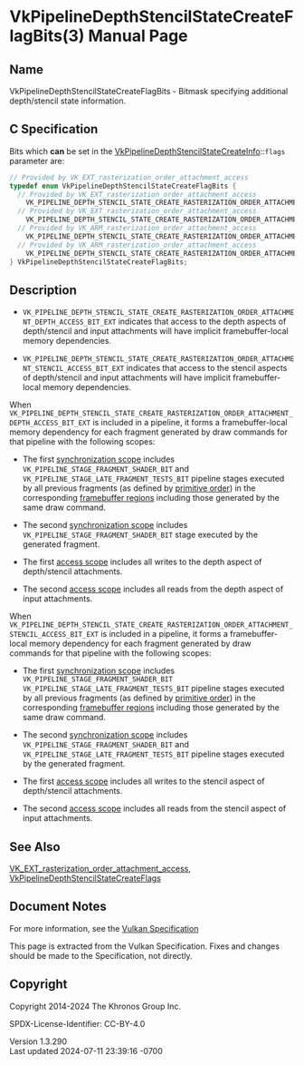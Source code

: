 # VkPipelineDepthStencilStateCreateFlagBits(3) Manual Page

## Name

VkPipelineDepthStencilStateCreateFlagBits - Bitmask specifying
additional depth/stencil state information.



## <a href="#_c_specification" class="anchor"></a>C Specification

Bits which **can** be set in the
[VkPipelineDepthStencilStateCreateInfo](https://registry.khronos.org/vulkan/specs/1.3-extensions/man/html/VkPipelineDepthStencilStateCreateInfo.html)::`flags`
parameter are:

``` c
// Provided by VK_EXT_rasterization_order_attachment_access
typedef enum VkPipelineDepthStencilStateCreateFlagBits {
  // Provided by VK_EXT_rasterization_order_attachment_access
    VK_PIPELINE_DEPTH_STENCIL_STATE_CREATE_RASTERIZATION_ORDER_ATTACHMENT_DEPTH_ACCESS_BIT_EXT = 0x00000001,
  // Provided by VK_EXT_rasterization_order_attachment_access
    VK_PIPELINE_DEPTH_STENCIL_STATE_CREATE_RASTERIZATION_ORDER_ATTACHMENT_STENCIL_ACCESS_BIT_EXT = 0x00000002,
  // Provided by VK_ARM_rasterization_order_attachment_access
    VK_PIPELINE_DEPTH_STENCIL_STATE_CREATE_RASTERIZATION_ORDER_ATTACHMENT_DEPTH_ACCESS_BIT_ARM = VK_PIPELINE_DEPTH_STENCIL_STATE_CREATE_RASTERIZATION_ORDER_ATTACHMENT_DEPTH_ACCESS_BIT_EXT,
  // Provided by VK_ARM_rasterization_order_attachment_access
    VK_PIPELINE_DEPTH_STENCIL_STATE_CREATE_RASTERIZATION_ORDER_ATTACHMENT_STENCIL_ACCESS_BIT_ARM = VK_PIPELINE_DEPTH_STENCIL_STATE_CREATE_RASTERIZATION_ORDER_ATTACHMENT_STENCIL_ACCESS_BIT_EXT,
} VkPipelineDepthStencilStateCreateFlagBits;
```

## <a href="#_description" class="anchor"></a>Description

- `VK_PIPELINE_DEPTH_STENCIL_STATE_CREATE_RASTERIZATION_ORDER_ATTACHMENT_DEPTH_ACCESS_BIT_EXT`
  indicates that access to the depth aspects of depth/stencil and input
  attachments will have implicit framebuffer-local memory dependencies.

- `VK_PIPELINE_DEPTH_STENCIL_STATE_CREATE_RASTERIZATION_ORDER_ATTACHMENT_STENCIL_ACCESS_BIT_EXT`
  indicates that access to the stencil aspects of depth/stencil and
  input attachments will have implicit framebuffer-local memory
  dependencies.

When
`VK_PIPELINE_DEPTH_STENCIL_STATE_CREATE_RASTERIZATION_ORDER_ATTACHMENT_DEPTH_ACCESS_BIT_EXT`
is included in a pipeline, it forms a framebuffer-local memory
dependency for each fragment generated by draw commands for that
pipeline with the following scopes:

- The first <a
  href="https://registry.khronos.org/vulkan/specs/1.3-extensions/html/vkspec.html#synchronization-dependencies-scopes"
  target="_blank" rel="noopener">synchronization scope</a> includes
  `VK_PIPELINE_STAGE_FRAGMENT_SHADER_BIT` and
  `VK_PIPELINE_STAGE_LATE_FRAGMENT_TESTS_BIT` pipeline stages executed
  by all previous fragments (as defined by <a
  href="https://registry.khronos.org/vulkan/specs/1.3-extensions/html/vkspec.html#drawing-primitive-order"
  target="_blank" rel="noopener">primitive order</a>) in the
  corresponding <a
  href="https://registry.khronos.org/vulkan/specs/1.3-extensions/html/vkspec.html#synchronization-framebuffer-regions"
  target="_blank" rel="noopener">framebuffer regions</a> including those
  generated by the same draw command.

- The second <a
  href="https://registry.khronos.org/vulkan/specs/1.3-extensions/html/vkspec.html#synchronization-dependencies-scopes"
  target="_blank" rel="noopener">synchronization scope</a> includes
  `VK_PIPELINE_STAGE_FRAGMENT_SHADER_BIT` stage executed by the
  generated fragment.

- The first <a
  href="https://registry.khronos.org/vulkan/specs/1.3-extensions/html/vkspec.html#synchronization-dependencies-access-scopes"
  target="_blank" rel="noopener">access scope</a> includes all writes to
  the depth aspect of depth/stencil attachments.

- The second <a
  href="https://registry.khronos.org/vulkan/specs/1.3-extensions/html/vkspec.html#synchronization-dependencies-access-scopes"
  target="_blank" rel="noopener">access scope</a> includes all reads
  from the depth aspect of input attachments.

When
`VK_PIPELINE_DEPTH_STENCIL_STATE_CREATE_RASTERIZATION_ORDER_ATTACHMENT_STENCIL_ACCESS_BIT_EXT`
is included in a pipeline, it forms a framebuffer-local memory
dependency for each fragment generated by draw commands for that
pipeline with the following scopes:

- The first <a
  href="https://registry.khronos.org/vulkan/specs/1.3-extensions/html/vkspec.html#synchronization-dependencies-scopes"
  target="_blank" rel="noopener">synchronization scope</a> includes
  `VK_PIPELINE_STAGE_FRAGMENT_SHADER_BIT`
  `VK_PIPELINE_STAGE_LATE_FRAGMENT_TESTS_BIT` pipeline stages executed
  by all previous fragments (as defined by <a
  href="https://registry.khronos.org/vulkan/specs/1.3-extensions/html/vkspec.html#drawing-primitive-order"
  target="_blank" rel="noopener">primitive order</a>) in the
  corresponding <a
  href="https://registry.khronos.org/vulkan/specs/1.3-extensions/html/vkspec.html#synchronization-framebuffer-regions"
  target="_blank" rel="noopener">framebuffer regions</a> including those
  generated by the same draw command.

- The second <a
  href="https://registry.khronos.org/vulkan/specs/1.3-extensions/html/vkspec.html#synchronization-dependencies-scopes"
  target="_blank" rel="noopener">synchronization scope</a> includes
  `VK_PIPELINE_STAGE_FRAGMENT_SHADER_BIT` and
  `VK_PIPELINE_STAGE_LATE_FRAGMENT_TESTS_BIT` pipeline stages executed
  by the generated fragment.

- The first <a
  href="https://registry.khronos.org/vulkan/specs/1.3-extensions/html/vkspec.html#synchronization-dependencies-access-scopes"
  target="_blank" rel="noopener">access scope</a> includes all writes to
  the stencil aspect of depth/stencil attachments.

- The second <a
  href="https://registry.khronos.org/vulkan/specs/1.3-extensions/html/vkspec.html#synchronization-dependencies-access-scopes"
  target="_blank" rel="noopener">access scope</a> includes all reads
  from the stencil aspect of input attachments.

## <a href="#_see_also" class="anchor"></a>See Also

[VK_EXT_rasterization_order_attachment_access](https://registry.khronos.org/vulkan/specs/1.3-extensions/man/html/VK_EXT_rasterization_order_attachment_access.html),
[VkPipelineDepthStencilStateCreateFlags](https://registry.khronos.org/vulkan/specs/1.3-extensions/man/html/VkPipelineDepthStencilStateCreateFlags.html)

## <a href="#_document_notes" class="anchor"></a>Document Notes

For more information, see the <a
href="https://registry.khronos.org/vulkan/specs/1.3-extensions/html/vkspec.html#VkPipelineDepthStencilStateCreateFlagBits"
target="_blank" rel="noopener">Vulkan Specification</a>

This page is extracted from the Vulkan Specification. Fixes and changes
should be made to the Specification, not directly.

## <a href="#_copyright" class="anchor"></a>Copyright

Copyright 2014-2024 The Khronos Group Inc.

SPDX-License-Identifier: CC-BY-4.0

Version 1.3.290  
Last updated 2024-07-11 23:39:16 -0700
